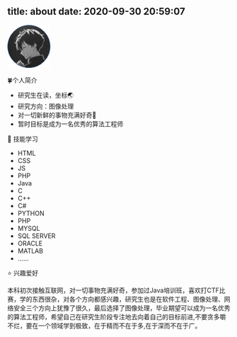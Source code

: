 title: about
date: 2020-09-30 20:59:07
---
![load error](/images/logo.png "z2wnb")

🍀个人简介

* 研究生在读，坐标🌏
* 研究方向：图像处理
* 对一切新鲜的事物充满好奇🧐
* 暂时目标是成为一名优秀的算法工程师


🔑 技能学习

* HTML
* CSS
* JS
* PHP
* Java
* C
* C++
* C# 
* PYTHON
* PHP
* MYSQL
* SQL SERVER
* ORACLE
* MATLAB
* ......

⭐ 兴趣爱好

本科初次接触互联网，对一切事物充满好奇，参加过Java培训班，喜欢打CTF比赛，学的东西很杂，对各个方向都感兴趣，研究生也是在软件工程、图像处理、网络安全三个方向上犹豫了很久，最后选择了图像处理，毕业期望可以成为一名优秀的算法工程师，希望自己在研究生阶段专注地去向着自己的目标前进,不要贪多嚼不烂，要在一个领域学到极致，在于精而不在于多,在于深而不在于广。